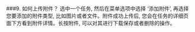 ###9. 如何上传附件？
选中一个任务, 然后在菜单选项中选择 ‘添加附件’, 再选择您要添加的附件类型, 比如图片或者文件。附件成功上传后, 您会在任务的详细页面下方看到附件详情。长按附件, 可以对其进行下载保存或者删除的操作。
